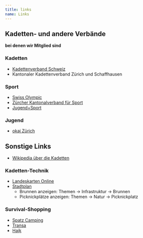 ```yaml
---
title: links
name: Links
---
```


## Kadetten- und andere Verbände

**bei denen wir Mitglied sind**

### Kadetten

- [Kadettenverband Schweiz](https://www.kadettenverband.ch)
- Kantonaler Kadettenverband Zürich und Schaffhausen

### Sport

- [Swiss Olympic](https://www.swissolympic.ch)
- [Zürcher Kantonalverband für Sport](https://www.zks-zuerich.ch)
- [Jugend+Sport](https://www.jugendundsport.ch/)

### Jugend

- [okaj Zürich](https://www.okaj.ch)

## Sonstige Links

- [Wikipedia über die Kadetten](https://de.wikipedia.org/wiki/Kadettenverband_Schweiz)

### Kadetten-Technik

- [Landeskarten Online](https://map.geo.admin.ch)
- [Stadtplan](https://www.stadt-zuerich.ch/stadtplan)
  - Brunnen anzeigen: Themen → Infrastruktur → Brunnen
  - Picknickplätze anzeigen: Themen → Natur → Picknickplatz

### Survival-Shopping

- [Spatz Camping](https://www.spatz.ch)
- [Transa](https://www.transa.ch)
- [Hajk](https://www.hajk.ch)


